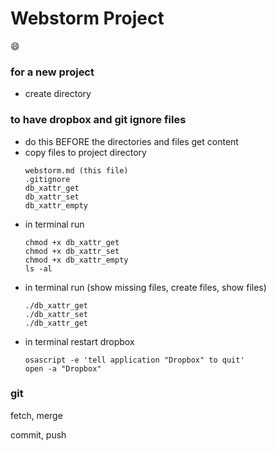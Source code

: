 # Webstorm Project

:smile:

### for a new project
- create directory

### to have dropbox and git ignore files
- do this BEFORE the directories and files get content
- copy files to project directory
  ```
  webstorm.md (this file)
  .gitignore
  db_xattr_get 
  db_xattr_set
  db_xattr_empty
  ```
- in terminal run
  ```
  chmod +x db_xattr_get
  chmod +x db_xattr_set
  chmod +x db_xattr_empty
  ls -al
  ```
- in terminal run (show missing files, create files, show files)
  ```
  ./db_xattr_get
  ./db_xattr_set
  ./db_xattr_get
  ```
- in terminal restart dropbox
  ```
  osascript -e 'tell application "Dropbox" to quit'
  open -a "Dropbox"
  ```
  
### git
fetch, merge

commit, push
